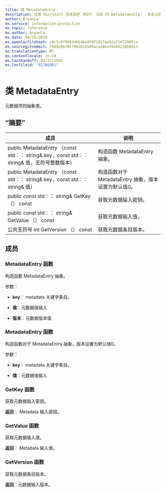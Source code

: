 ```yaml
---
title: 类 MetadataEntry
description: 记录 Microsoft 信息保护（MIP） SDK 的 metadataentry：：未定义的类。
author: BryanLa
ms.service: information-protection
ms.topic: reference
ms.author: bryanla
ms.date: 04/16/2020
ms.openlocfilehash: c9c1c8f9683ebb4be079f1817aa92a71e72005ca
ms.sourcegitcommit: f54920bf017902616589aca30baf6b64216b6913
ms.translationtype: MT
ms.contentlocale: zh-CN
ms.lasthandoff: 04/22/2020
ms.locfileid: "81766501"
---
```

# <a name="class-metadataentry"></a>类 MetadataEntry 
元数据项的抽象类。
  
## <a name="summary"></a>“摘要”
 成员                        | 说明                                
--------------------------------|---------------------------------------------
public MetadataEntry （const std：： string& key，const std：： string& 值，无符号整数版本）  |  构造函数 MetadataEntry 抽象。
public MetadataEntry （const std：： string& key，const std：： string& 值）  |  构造函数对于 MetadataEntry 抽象，版本设置为默认值0。
public const std：： string& GetKey （） const  |  获取元数据输入密钥。
public const std：： string& GetValue （） const  |  获取元数据输入值。
公共无符号 int GetVersion （） const  |  获取元数据条目版本。
  
## <a name="members"></a>成员
  
### <a name="metadataentry-function"></a>MetadataEntry 函数
构造函数 MetadataEntry 抽象。

参数：  
* **key**： metadata 关键字条目。 


* **值**：元数据值输入 


* **版本**：元数据版本值


  
### <a name="metadataentry-function"></a>MetadataEntry 函数
构造函数对于 MetadataEntry 抽象，版本设置为默认值0。

参数：  
* **key**： metadata 关键字条目。 


* **值**：元数据值输入


  
### <a name="getkey-function"></a>GetKey 函数
获取元数据输入密钥。

  
**返回**： Metadata 输入密钥。
  
### <a name="getvalue-function"></a>GetValue 函数
获取元数据输入值。

  
**返回**： Metadata 输入值。
  
### <a name="getversion-function"></a>GetVersion 函数
获取元数据条目版本。

  
**返回**：元数据输入版本。